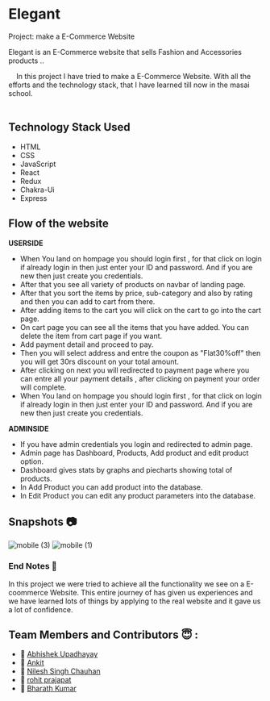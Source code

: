 # Elegant 

Project: make a E-Commerce Website

Elegant is an E-Commerce website that sells Fashion and Accessories products ..

&nbsp;&nbsp;&nbsp;&#160;In this project I have tried to make a E-Commerce Website. With all the efforts and the technology stack, that I have learned till now in the masai school.<br><br>

## Technology Stack Used

- HTML
- CSS
- JavaScript
- React
- Redux
- Chakra-Ui
- Express

## Flow of the website

<b>USERSIDE</b>

- When You land on hompage you should login first , for that click on login if already login in then just enter your ID and password. And if you are new then just create you credentials.
- After that you see all variety of products on navbar of landing page.
- After that you sort the items by price, sub-category and also by rating and then you can add to cart from there.
- After adding items to the cart you will click on the cart to go into the cart page.
- On cart page you can see all the items that you have added. You can delete the item from cart page if you want.
- Add payment detail and proceed to pay.
- Then you will select address and entre the coupon as "Flat30%off" then you will get 30rs discount on your total amount.
- After clicking on next you will redirected to payment page where you can entre all your payment details , after clicking on payment your order will complete.
- When You land on hompage you should login first , for that click on login if already login in then just enter your ID and password. And if you are new then just create you credentials.

<b>ADMINSIDE</b>

- If you have admin credentials you login and redirected to admin page.
- Admin page has Dashboard, Products, Add product and edit product option.
- Dashboard gives stats by graphs and piecharts showing total of products.
- In Add Product you can add product into the database.
- In Edit Product you can edit any product parameters into the database.

## Snapshots 📷

![mobile (3)](https://user-images.githubusercontent.com/105644684/208607446-4e012601-47fd-427a-a935-7306b6c86b43.png)
![mobile (1)](https://user-images.githubusercontent.com/105644684/208607472-697d4744-ab2c-449e-ab75-63b4fbcac9a3.png)

### End Notes 📑

In this project we were tried to achieve all the functionality we see on a E-coommerce Website. This entire journey of has given us experiences and we have learned lots of things by applying to the real website and it gave us a lot of confidence.

## Team Members and Contributors 😇 :

- 👤 [Abhishek Upadhayay](https://github.com/arupadhyay25)
- 👤 [Ankit](https://github.com/HARSHAL-AP)
- 👤 [Nilesh Singh Chauhan](https://github.com/chinmaydonkar)
- 👤 [rohit prajapat](https://github.com/Madhusudan0906)
- 👤 [Bharath Kumar](https://github.com/Saif-sk5417)
